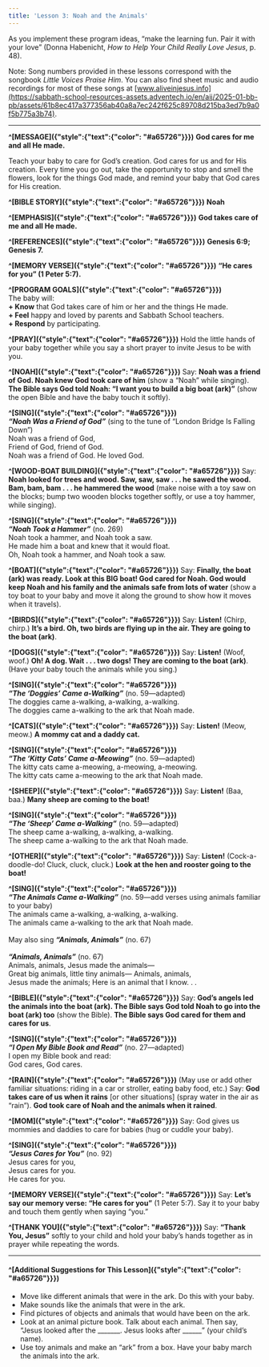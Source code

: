 ```yaml
---
title: 'Lesson 3: Noah and the Animals'
---
```


As you implement these program ideas, “make the learning fun. Pair it with your love” (Donna Habenicht, _How to Help Your Child Really Love Jesus_, p. 48).

Note: Song numbers provided in these lessons correspond with the songbook _Little Voices Praise Him_. You can also find sheet music and audio recordings for most of these songs at [www.aliveinjesus.info](https://sabbath-school-resources-assets.adventech.io/en/aij/2025-01-bb-pb/assets/61b8ec417a377356ab40a8a7ec242f625c89708d215ba3ed7b9a0f5b775a3b74).

---

**^[MESSAGE]({"style":{"text":{"color": "#a65726"}}})** **God cares for me and all He made.**

Teach your baby to care for God’s creation. God cares for us and for His creation. Every time you go out, take the opportunity to stop and smell the flowers, look for the things God made, and remind your baby that God cares for His creation.

**^[BIBLE STORY]({"style":{"text":{"color": "#a65726"}}})** **Noah**

**^[EMPHASIS]({"style":{"text":{"color": "#a65726"}}})** **God takes care of me and all He made.**

**^[REFERENCES]({"style":{"text":{"color": "#a65726"}}})** **Genesis 6:9; Genesis 7.**

**^[MEMORY VERSE]({"style":{"text":{"color": "#a65726"}}})** **“He cares for you” (1 Peter 5:7).**

**^[PROGRAM GOALS]({"style":{"text":{"color": "#a65726"}}})**\
The baby will:\
**+ Know** that God takes care of him or her and the things He made.\
**+ Feel** happy and loved by parents and Sabbath School teachers.\
**+ Respond** by participating.

**^[PRAY]({"style":{"text":{"color": "#a65726"}}})** Hold the little hands of your baby together while you say a short prayer to invite Jesus to be with you.

**^[NOAH]({"style":{"text":{"color": "#a65726"}}})** Say: **Noah was a friend of God. Noah knew God took care of him** (show a “Noah” while singing). **The Bible says God told Noah: “I want you to build a big boat (ark)”** (show the open Bible and have the baby touch it softly).

**^[SING]({"style":{"text":{"color": "#a65726"}}})**\
_**“Noah Was a Friend of God”**_ (sing to the tune of “London Bridge Is Falling Down”)\
Noah was a friend of God,\
Friend of God, friend of God.\
Noah was a friend of God. He loved God.

**^[WOOD-BOAT BUILDING]({"style":{"text":{"color": "#a65726"}}})** Say: **Noah looked for trees and wood. Saw, saw, saw . . . he sawed the wood. Bam, bam, bam . . . he hammered the wood** (make noise with a toy saw on the blocks; bump two wooden blocks together softly, or use a toy hammer, while singing).

**^[SING]({"style":{"text":{"color": "#a65726"}}})**\
_**“Noah Took a Hammer”**_ (no. 269)\
Noah took a hammer, and Noah took a saw.\
He made him a boat and knew that it would float.\
Oh, Noah took a hammer, and Noah took a saw.

**^[BOAT]({"style":{"text":{"color": "#a65726"}}})** Say: **Finally, the boat (ark) was ready. Look at this BIG boat! God cared for Noah. God would keep Noah and his family and the animals safe from lots of water** (show a toy boat to your baby and move it along the ground to show how it moves when it travels).

**^[BIRDS]({"style":{"text":{"color": "#a65726"}}})** Say: **Listen!** (Chirp, chirp.) **It’s a bird. Oh, two birds are flying up in the air. They are going to the boat (ark)**.

**^[DOGS]({"style":{"text":{"color": "#a65726"}}})** Say: **Listen!** (Woof, woof.) **Oh! A dog. Wait . . . two dogs! They are coming to the boat (ark)**. (Have your baby touch the animals while you sing.)

**^[SING]({"style":{"text":{"color": "#a65726"}}})**\
_**“The ‘Doggies’ Came a-Walking”**_ (no. 59—adapted)\
The doggies came a-walking, a-walking, a-walking.\
The doggies came a-walking to the ark that Noah made.

**^[CATS]({"style":{"text":{"color": "#a65726"}}})** Say: **Listen!** (Meow, meow.) **A mommy cat and a daddy cat.**

**^[SING]({"style":{"text":{"color": "#a65726"}}})**\
_**“The ‘Kitty Cats’ Came a-Meowing”**_ (no. 59—adapted)\
The kitty cats came a-meowing, a-meowing, a-meowing.\
The kitty cats came a-meowing to the ark that Noah made.

**^[SHEEP]({"style":{"text":{"color": "#a65726"}}})** Say: **Listen!** (Baa, baa.) **Many sheep are coming to the boat!**

**^[SING]({"style":{"text":{"color": "#a65726"}}})**\
_**“The ‘Sheep’ Came a-Walking”**_ (no. 59—adapted)\
The sheep came a-walking, a-walking, a-walking.\
The sheep came a-walking to the ark that Noah made.

**^[OTHER]({"style":{"text":{"color": "#a65726"}}})** Say: **Listen!** (Cock-a-doodle-do! Cluck, cluck, cluck.) **Look at the hen and rooster going to the boat!**

**^[SING]({"style":{"text":{"color": "#a65726"}}})**\
_**“The Animals Came a-Walking”**_ (no. 59—add verses using animals familiar to your baby)\
The animals came a-walking, a-walking, a-walking.\
The animals came a-walking to the ark that Noah made.\
\
May also sing _**“Animals, Animals”**_ (no. 67)\
\
_**“Animals, Animals”**_ (no. 67)\
Animals, animals, Jesus made the animals—\
Great big animals, little tiny animals— Animals, animals,\
Jesus made the animals; Here is an animal that I know. . .

**^[BIBLE]({"style":{"text":{"color": "#a65726"}}})** Say: **God’s angels led the animals into the boat (ark). The Bible says God told Noah to go into the boat (ark) too** (show the Bible). **The Bible says God cared for them and cares for us**.

**^[SING]({"style":{"text":{"color": "#a65726"}}})**\
_**“I Open My Bible Book and Read”**_ (no. 27—adapted)\
I open my Bible book and read:\
God cares, God cares.

**^[RAIN]({"style":{"text":{"color": "#a65726"}}})** (May use or add other familiar situations: riding in a car or stroller, eating baby food, etc.) Say: **God takes care of us when it rains** [or other situations] (spray water in the air as “rain”). **God took care of Noah and the animals when it rained**.

**^[MOM]({"style":{"text":{"color": "#a65726"}}})** Say: God gives us mommies and daddies to care for babies (hug or cuddle your baby).

**^[SING]({"style":{"text":{"color": "#a65726"}}})**\
_**“Jesus Cares for You”**_ (no. 92)\
Jesus cares for you,\
Jesus cares for you.\
He cares for you.

**^[MEMORY VERSE]({"style":{"text":{"color": "#a65726"}}})** Say: **Let’s say our memory verse: “He cares for you”** (1 Peter 5:7). Say it to your baby and touch them gently when saying “you.”

**^[THANK YOU]({"style":{"text":{"color": "#a65726"}}})** Say: **“Thank You, Jesus”** softly to your child and hold your baby’s hands together as in prayer while repeating the words.

---

#### ^[Additional Suggestions for This Lesson]({"style":{"text":{"color": "#a65726"}}})

+ Move like different animals that were in the ark. Do this with your baby.
+ Make sounds like the animals that were in the ark.
+ Find pictures of objects and animals that would have been on the ark.
+ Look at an animal picture book. Talk about each animal. Then say, “Jesus looked after the _______. Jesus looks after ______” (your child’s name).
+ Use toy animals and make an “ark” from a box. Have your baby march the animals into the ark.